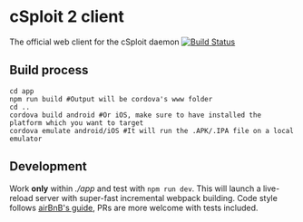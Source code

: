 # cSploit 2 client
The official web client for the cSploit daemon [![Build Status](https://travis-ci.org/cSploit/client.svg?branch=master)](https://travis-ci.org/cSploit/client)


## Build process

```shell
cd app
npm run build #Output will be cordova's www folder
cd ..
cordova build android #Or iOS, make sure to have installed the platform which you want to target
cordova emulate android/iOS #It will run the .APK/.IPA file on a local emulator
```



## Development

Work **only** within *./app* and test with `npm run dev`. This will launch a live-reload server with super-fast incremental webpack building.
Code style follows [airBnB's guide](https://github.com/airbnb/javascript), PRs are more welcome with tests included.
